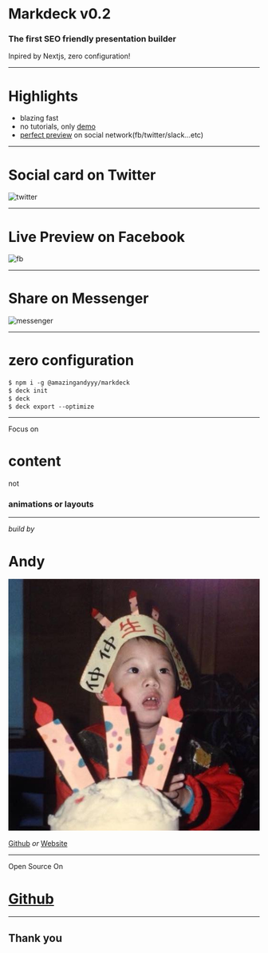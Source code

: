 # Markdeck v0.2

### The first SEO friendly presentation builder

Inpired by Nextjs, zero configuration!

---

# Highlights

- blazing fast
- no tutorials, only [demo](https://github.com/amazingandyyy/markdeck/tree/master/demo)
- [perfect preview](https://github.com/amazingandyyy/markdeck/issues/6) on social network(fb/twitter/slack...etc)

---

# Social card on Twitter

![twitter](https://user-images.githubusercontent.com/7886068/62908651-f69a5c00-bd2d-11e9-8cd8-3b546dc2f13e.png)

---

# Live Preview on Facebook

![fb](https://user-images.githubusercontent.com/7886068/62908652-f69a5c00-bd2d-11e9-9f82-c54c3f78df45.png)

---

# Share on Messenger

![messenger](https://user-images.githubusercontent.com/7886068/62908798-b1c2f500-bd2e-11e9-9fcc-9ad02bb2433b.png)

---


# zero configuration

```shell
$ npm i -g @amazingandyyy/markdeck
$ deck init
$ deck
$ deck export --optimize
```

---

Focus on

# content

not

### animations or layouts

---

*build by*

# Andy

![andy](images/profile.jpg)

[Github](https://github.com/amazingandyyy) *or* [Website](https://amazingandyyy.com)

---

Open Source On

# [Github](https://github.com/amazingandyyy/markdeck)

---

## Thank you
